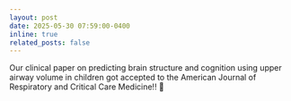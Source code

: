 ```yaml
---
layout: post
date: 2025-05-30 07:59:00-0400
inline: true
related_posts: false
---
```


Our clinical paper on predicting brain structure and cognition using upper airway volume in children got accepted to the American Journal of Respiratory and Critical Care Medicine!! :champagne:
